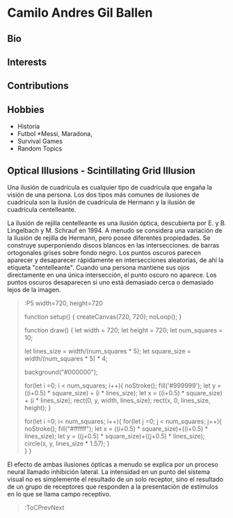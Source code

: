# Camilo Andres Gil Ballen

## Bio

## Interests

## Contributions

## Hobbies
* Historia
* Futbol
    *Messi, Maradona, 
* Survival Games
* Random Topics

## Optical Illusions - Scintillating Grid Illusion
Una ilusión de cuadrícula es cualquier tipo de cuadrícula que engaña la 
visión de una persona. Los dos tipos más comunes de ilusiones de cuadrícula son 
la ilusión de cuadrícula de Hermann y la ilusión de cuadrícula centelleante.

La ilusión de rejilla centelleante es una ilusión óptica, descubierta 
por E. y B. Lingelbach y M. Schrauf en 1994. A menudo se considera una variación de 
la ilusión de rejilla de Hermann, pero posee diferentes propiedades. Se construye superponiendo 
discos blancos en las intersecciones. de barras ortogonales grises sobre fondo negro. Los puntos 
oscuros parecen aparecer y desaparecer rápidamente en intersecciones aleatorias, de ahí la etiqueta 
"centelleante". Cuando una persona mantiene sus ojos directamente en una única intersección, 
el punto oscuro no aparece. Los puntos oscuros desaparecen si uno está demasiado 
cerca o demasiado lejos de la imagen.

> :P5 width=720, height=720
>
> function setup() {
>   createCanvas(720, 720);
>   noLoop();
> }
>
>function draw() {
>   let width = 720;
>   let height = 720;
>   let num_squares = 10;
>  
>   let lines_size   = width/(num_squares * 5);
>   let square_size  = width/(num_squares * 5) * 4;
>  
>  
>   background("#000000");
>  
>  
>  
>   for(let i =0; i < num_squares; i++){
>       noStroke();
>       fill('#999999');
>       let y = ((i+0.5) * square_size) + (i * lines_size);
>       let x = ((i+0.5) * square_size) + (i * lines_size);
>       rect(0, y, width, lines_size);
>       rect(x, 0, lines_size, height);
>   }
>  
>   for(let i =0; i< num_squares; i++){
>       for(let j =0; j < num_squares; j++){
>           noStroke();
>           fill("#ffffff");
>           let x = ((i+0.5) * square_size)+((i+0.5) * lines_size);
>           let y = ((j+0.5) * square_size)+((j+0.5) * lines_size);
>           circle(x, y, lines_size * 1.57);
>       }  
>   }
>}
>

El efecto de ambas ilusiones ópticas a menudo se explica por un proceso
neural llamado inhibición lateral. La intensidad en un punto del sistema 
visual no es simplemente el resultado de un solo receptor, sino el resultado 
de un grupo de receptores que responden a la presentación de estímulos en 
lo que se llama campo receptivo.
> :ToCPrevNext